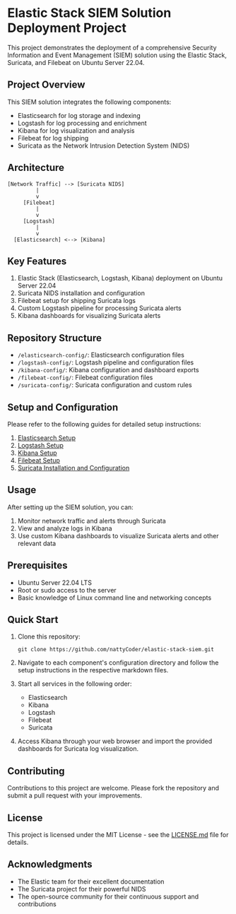 # Elastic Stack SIEM Solution Deployment Project

This project demonstrates the deployment of a comprehensive Security Information and Event Management (SIEM) solution using the Elastic Stack, Suricata, and Filebeat on Ubuntu Server 22.04.

## Project Overview

This SIEM solution integrates the following components:

- Elasticsearch for log storage and indexing
- Logstash for log processing and enrichment
- Kibana for log visualization and analysis
- Filebeat for log shipping
- Suricata as the Network Intrusion Detection System (NIDS)

## Architecture

```
[Network Traffic] --> [Suricata NIDS]
         |
         v
     [Filebeat]
         |
         v
     [Logstash]
         |
         v
  [Elasticsearch] <--> [Kibana]
```

## Key Features

1. Elastic Stack (Elasticsearch, Logstash, Kibana) deployment on Ubuntu Server 22.04
2. Suricata NIDS installation and configuration
3. Filebeat setup for shipping Suricata logs
4. Custom Logstash pipeline for processing Suricata alerts
5. Kibana dashboards for visualizing Suricata alerts

## Repository Structure

- `/elasticsearch-config/`: Elasticsearch configuration files
- `/logstash-config/`: Logstash pipeline and configuration files
- `/kibana-config/`: Kibana configuration and dashboard exports
- `/filebeat-config/`: Filebeat configuration files
- `/suricata-config/`: Suricata configuration and custom rules

## Setup and Configuration

Please refer to the following guides for detailed setup instructions:

1. [Elasticsearch Setup](elasticsearch-config/elasticsearch-setup.md)
2. [Logstash Setup](logstash-config/logstash-setup.md)
3. [Kibana Setup](kibana-config/kibana-setup.md)
4. [Filebeat Setup](filebeat-config/filebeat-setup.md)
5. [Suricata Installation and Configuration](suricata-config/suricata-setup.md)

## Usage

After setting up the SIEM solution, you can:

1. Monitor network traffic and alerts through Suricata
2. View and analyze logs in Kibana
3. Use custom Kibana dashboards to visualize Suricata alerts and other relevant data

## Prerequisites

- Ubuntu Server 22.04 LTS
- Root or sudo access to the server
- Basic knowledge of Linux command line and networking concepts

## Quick Start

1. Clone this repository:
   ```
   git clone https://github.com/nattyCoder/elastic-stack-siem.git
   ```

2. Navigate to each component's configuration directory and follow the setup instructions in the respective markdown files.

3. Start all services in the following order:
   - Elasticsearch
   - Kibana
   - Logstash
   - Filebeat
   - Suricata

4. Access Kibana through your web browser and import the provided dashboards for Suricata log visualization.

## Contributing

Contributions to this project are welcome. Please fork the repository and submit a pull request with your improvements.

## License

This project is licensed under the MIT License - see the [LICENSE.md](LICENSE.md) file for details.

## Acknowledgments

- The Elastic team for their excellent documentation
- The Suricata project for their powerful NIDS
- The open-source community for their continuous support and contributions

